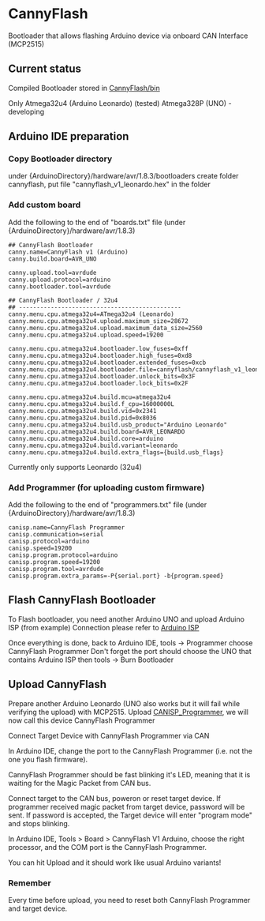 # CannyFlash
Bootloader that allows flashing Arduino device via onboard CAN Interface (MCP2515)

## Current status
Compiled Bootloader stored in [CannyFlash/bin](CannyFlash/bin)

Only Atmega32u4 (Arduino Leonardo) (tested) 
Atmega328P (UNO) - developing

## Arduino IDE preparation

### Copy Bootloader directory
under {ArduinoDirectory}/hardware/avr/1.8.3/bootloaders
create folder cannyflash, put file "cannyflash_v1_leonardo.hex" in the folder

### Add custom board

Add the following to the end of "boards.txt" file (under {ArduinoDirectory}/hardware/avr/1.8.3)

    ## CannyFlash Bootloader
    canny.name=CannyFlash v1 (Arduino)
    canny.build.board=AVR_UNO

    canny.upload.tool=avrdude
    canny.upload.protocol=arduino
    canny.bootloader.tool=avrdude

    ## CannyFlash Bootloader / 32u4
    ## ----------------------------------------------
    canny.menu.cpu.atmega32u4=ATmega32u4 (Leonardo)
    canny.menu.cpu.atmega32u4.upload.maximum_size=28672
    canny.menu.cpu.atmega32u4.upload.maximum_data_size=2560
    canny.menu.cpu.atmega32u4.upload.speed=19200

    canny.menu.cpu.atmega32u4.bootloader.low_fuses=0xff
    canny.menu.cpu.atmega32u4.bootloader.high_fuses=0xd8
    canny.menu.cpu.atmega32u4.bootloader.extended_fuses=0xcb
    canny.menu.cpu.atmega32u4.bootloader.file=cannyflash/cannyflash_v1_leonardo.hex
    canny.menu.cpu.atmega32u4.bootloader.unlock_bits=0x3F
    canny.menu.cpu.atmega32u4.bootloader.lock_bits=0x2F

    canny.menu.cpu.atmega32u4.build.mcu=atmega32u4
    canny.menu.cpu.atmega32u4.build.f_cpu=16000000L
    canny.menu.cpu.atmega32u4.build.vid=0x2341
    canny.menu.cpu.atmega32u4.build.pid=0x8036
    canny.menu.cpu.atmega32u4.build.usb_product="Arduino Leonardo"
    canny.menu.cpu.atmega32u4.build.board=AVR_LEONARDO
    canny.menu.cpu.atmega32u4.build.core=arduino
    canny.menu.cpu.atmega32u4.build.variant=leonardo
    canny.menu.cpu.atmega32u4.build.extra_flags={build.usb_flags}

Currently only supports Leonardo (32u4)

### Add Programmer (for uploading custom firmware)

Add the following to the end of "programmers.txt" file (under {ArduinoDirectory}/hardware/avr/1.8.3)

    canisp.name=CannyFlash Programmer
    canisp.communication=serial
    canisp.protocol=arduino
    canisp.speed=19200
    canisp.program.protocol=arduino
    canisp.program.speed=19200
    canisp.program.tool=avrdude
    canisp.program.extra_params=-P{serial.port} -b{program.speed}

## Flash CannyFlash Bootloader

To Flash bootloader, you need another Arduino UNO and upload Arduino ISP (from example)
Connection please refer to [Arduino ISP](https://www.arduino.cc/en/Tutorial/BuiltInExamples/ArduinoISP)

Once everything is done, back to Arduino IDE, tools -> Programmer choose CannyFlash Programmer
Don't forget the port should choose the UNO that contains Arduino ISP
then tools -> Burn Bootloader

## Upload CannyFlash
Prepare another Arduino Leonardo (UNO also works but it will fail while verifying the upload) with MCP2515. Upload [CANISP_Programmer](CANISP_Programmer/CANISP_Programmer/CANISP_Programmer.ino), we will now call this device CannyFlash Programmer

Connect Target Device with CannyFlash Programmer via CAN

In Arduino IDE, change the port to the CannyFlash Programmer (i.e. not the one you flash firmware).

CannyFlash Programmer should be fast blinking it's LED, meaning that it is waiting for the Magic Packet from CAN bus.

Connect target to the CAN bus, poweron or reset target device. If programmer received magic packet from target device, password will be sent. If password is accepted, the Target device will enter "program mode" and stops blinking. 

In Arduino IDE, Tools > Board > CannyFlash V1 Arduino, choose the right processor, and the COM port is the CannyFlash Programmer. 

You can hit Upload and it should work like usual Arduino variants!

### Remember

Every time before upload, you need to reset both CannyFlash Programmer and target device. 